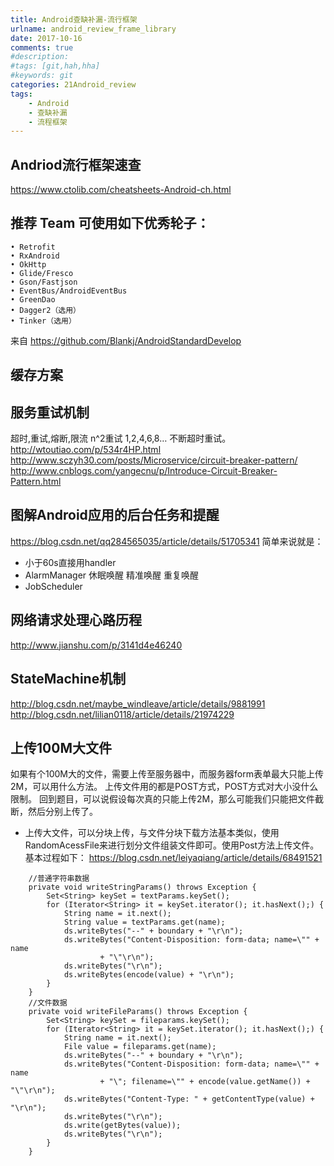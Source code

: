 ```yaml
---
title: Android查缺补漏-流行框架
urlname: android_review_frame_library
date: 2017-10-16
comments: true
#description: 
#tags: [git,hah,hha]
#keywords: git
categories: 21Android_review
tags:
    - Android
    - 查缺补漏
    - 流程框架
---
```




## Andriod流行框架速查
https://www.ctolib.com/cheatsheets-Android-ch.html

## 推荐 Team 可使用如下优秀轮子：
	• Retrofit
	• RxAndroid
	• OkHttp
	• Glide/Fresco
	• Gson/Fastjson
	• EventBus/AndroidEventBus
	• GreenDao
	• Dagger2（选用）
	• Tinker（选用）
来自 <https://github.com/Blankj/AndroidStandardDevelop> 

## 缓存方案


## 服务重试机制
超时,重试,熔断,限流 n^2重试 1,2,4,6,8… 不断超时重试。
http://wtoutiao.com/p/534r4HP.html
http://www.sczyh30.com/posts/Microservice/circuit-breaker-pattern/
http://www.cnblogs.com/yangecnu/p/Introduce-Circuit-Breaker-Pattern.html

## 图解Android应用的后台任务和提醒
https://blog.csdn.net/qq284565035/article/details/51705341
简单来说就是：
- 小于60s直接用handler
- AlarmManager 休眠唤醒 精准唤醒 重复唤醒
- JobScheduler

## 网络请求处理心路历程
http://www.jianshu.com/p/3141d4e46240

## StateMachine机制
http://blog.csdn.net/maybe_windleave/article/details/9881991
http://blog.csdn.net/lilian0118/article/details/21974229

## 上传100M大文件
如果有个100M大的文件，需要上传至服务器中，而服务器form表单最大只能上传2M，可以用什么方法。
上传文件用的都是POST方式，POST方式对大小没什么限制。
回到题目，可以说假设每次真的只能上传2M，那么可能我们只能把文件截断，然后分别上传了。
* 上传大文件，可以分块上传，与文件分块下载方法基本类似，使用RandomAcessFile来进行划分文件组装文件即可。使用Post方法上传文件。基本过程如下：
https://blog.csdn.net/leiyaqiang/article/details/68491521

```
    //普通字符串数据  
    private void writeStringParams() throws Exception {  
        Set<String> keySet = textParams.keySet();  
        for (Iterator<String> it = keySet.iterator(); it.hasNext();) {  
            String name = it.next();  
            String value = textParams.get(name);  
            ds.writeBytes("--" + boundary + "\r\n");  
            ds.writeBytes("Content-Disposition: form-data; name=\"" + name  
                    + "\"\r\n");  
            ds.writeBytes("\r\n");  
            ds.writeBytes(encode(value) + "\r\n");  
        }  
    }  
    //文件数据  
    private void writeFileParams() throws Exception {  
        Set<String> keySet = fileparams.keySet();  
        for (Iterator<String> it = keySet.iterator(); it.hasNext();) {  
            String name = it.next();  
            File value = fileparams.get(name);  
            ds.writeBytes("--" + boundary + "\r\n");  
            ds.writeBytes("Content-Disposition: form-data; name=\"" + name  
                    + "\"; filename=\"" + encode(value.getName()) + "\"\r\n");  
            ds.writeBytes("Content-Type: " + getContentType(value) + "\r\n");  
            ds.writeBytes("\r\n");  
            ds.write(getBytes(value));  
            ds.writeBytes("\r\n");  
        }  
    }  
```


